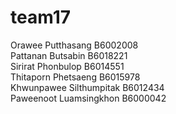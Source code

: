 # team17 
Orawee  Putthasang  B6002008  
Pattanan Butsabin B6018221  
Sirirat Phonbulop B6014551  
Thitaporn Phetsaeng B6015978  
Khwunpawee  Silthumpitak B6012434  
Paweenoot Luamsingkhon B6000042
